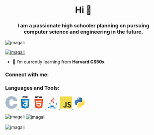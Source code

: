 <h1 align="center">Hi 👋</h1>
<h3 align="center">I am a passionate high schooler planning on pursuing computer science and engineering in the future.</h3>

<p align="left"> <img src="https://komarev.com/ghpvc/?username=jmagali&label=Profile%20views&color=0e75b6&style=flat" alt="jmagali" /> </p>

<p align="left"> <a href="https://github.com/ryo-ma/github-profile-trophy"><img src="https://github-profile-trophy.vercel.app/?username=jmagali" alt="jmagali" /></a> </p>

- 🌱 I’m currently learning from **Harvard CS50x**

<h3 align="left">Connect with me:</h3>
<p align="left">
</p>

<h3 align="left">Languages and Tools:</h3>
<p align="left"> <a href="https://www.cprogramming.com/" target="_blank" rel="noreferrer"> <img src="https://raw.githubusercontent.com/devicons/devicon/master/icons/c/c-original.svg" alt="c" width="40" height="40"/> </a> <a href="https://www.w3schools.com/css/" target="_blank" rel="noreferrer"> <img src="https://raw.githubusercontent.com/devicons/devicon/master/icons/css3/css3-original-wordmark.svg" alt="css3" width="40" height="40"/> </a> <a href="https://www.w3.org/html/" target="_blank" rel="noreferrer"> <img src="https://raw.githubusercontent.com/devicons/devicon/master/icons/html5/html5-original-wordmark.svg" alt="html5" width="40" height="40"/> </a> <a href="https://www.java.com" target="_blank" rel="noreferrer"> <img src="https://raw.githubusercontent.com/devicons/devicon/master/icons/java/java-original.svg" alt="java" width="40" height="40"/> </a> <a href="https://developer.mozilla.org/en-US/docs/Web/JavaScript" target="_blank" rel="noreferrer"> <img src="https://raw.githubusercontent.com/devicons/devicon/master/icons/javascript/javascript-original.svg" alt="javascript" width="40" height="40"/> </a> <a href="https://www.python.org" target="_blank" rel="noreferrer"> <img src="https://raw.githubusercontent.com/devicons/devicon/master/icons/python/python-original.svg" alt="python" width="40" height="40"/> </a> </p>

<p><img align="left" src="https://github-readme-stats.vercel.app/api/top-langs?username=jmagali&show_icons=true&locale=en&layout=compact" alt="jmagali" /></p>

<p>&nbsp;<img align="center" src="https://github-readme-stats.vercel.app/api?username=jmagali&show_icons=true&locale=en" alt="jmagali" /></p>

<p><img align="center" src="https://github-readme-streak-stats.herokuapp.com/?user=jmagali&" alt="jmagali" /></p>
